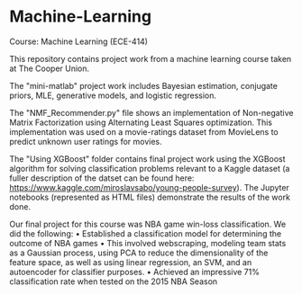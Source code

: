 # Machine-Learning
Course: Machine Learning (ECE-414)

This repository contains project work from a machine learning course taken at The Cooper Union. 

The "mini-matlab" project work includes Bayesian estimation, conjugate priors, MLE, generative models, and logistic regression.

The "NMF_Recommender.py" file shows an implementation of Non-negative Matrix Factorization using Alternating Least Squares optimization. This implementation was used on a movie-ratings dataset from MovieLens to predict unknown user ratings for movies.

The "Using XGBoost" folder contains final project work using the XGBoost algorithm for solving classification problems relevant to a Kaggle dataset (a fuller description of the datset can be found here: https://www.kaggle.com/miroslavsabo/young-people-survey). The Jupyter notebooks (represented as HTML files) demonstrate the results of the work done.

Our final project for this course was NBA game win-loss classification. We did the following:
• Established a classification model for determining the outcome of NBA games
• This involved webscraping, modeling team stats as a Gaussian process, using PCA to reduce the dimensionality of the feature space, as well as using linear regression, an SVM, and an autoencoder for classifier purposes.
• Achieved an impressive 71% classification rate when tested on the 2015 NBA Season
